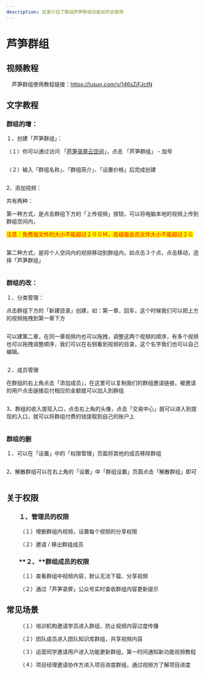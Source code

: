 ```yaml
---
description: 这里介绍了群组芦笋群组功能如何去使用
---
```


# 芦笋群组

## 视频教程

　芦笋群组使用教程链接：https://lusun.com/v/146sZjFJctN

## 文字教程 <a href="#f0-9f-91-8d-e6-96-87-e5-a-d-97-e6-95-99-e7-a8-8b" id="f0-9f-91-8d-e6-96-87-e5-a-d-97-e6-95-99-e7-a8-8b"></a>

### &#x20;  群组的增：

&#x20;  １、创建「芦笋群组」：

&#x20;     （１）你可以通过访问 「[芦笋录屏云空间](https://lusun.com/dashboard/videos)」，点击 「芦笋群组」 - 加号

&#x20;     &#x20;

<figure><img src="../.gitbook/assets/qunzu1 (1).png" alt=""><figcaption></figcaption></figure>



&#x20;     （２）输入「群组名称」、「群组简介」、「设置价格」后完成创建

&#x20;           &#x20;

<figure><img src="../.gitbook/assets/qunzu2.png" alt=""><figcaption></figcaption></figure>

&#x20;2、添加视频：

&#x20; 共有两种：

&#x20; 第一种方式，是点击群组下方的「上传视频」按钮，可以将电脑本地的视频上传到群组空间内，

<mark style="color:red;">注意：免费版文件的大小不能超过２００Ｍ，高级版会员文件大小不能超过２Ｇ</mark>

&#x20;      &#x20;

<figure><img src="../.gitbook/assets/qunzu3.png" alt=""><figcaption></figcaption></figure>

&#x20; 第二种方式，是将个人空间内的视频移动到群组内，如点击３个点，点击移动，选择「芦笋群组」

&#x20;  &#x20;

<figure><img src="../.gitbook/assets/qunzu4.png" alt=""><figcaption></figcaption></figure>

### 群组的改：

１、分类管理：

&#x20;       点击群组下方的「新建目录」创建，如：第一章，回车，这个时候我们可以把上方的视频拖拽到第一章下方

&#x20; &#x20;

<figure><img src="../.gitbook/assets/qunzu5.png" alt=""><figcaption></figcaption></figure>

&#x20;       可以建第二章，在同一章视频内也可以拖拽，调整这两个视频的顺序，有多个视频也可以拖拽调整顺序，我们可以在右侧看到视频的目录，这个名字我们也可以自己编辑。

&#x20;    &#x20;

<figure><img src="../.gitbook/assets/qunzu6.png" alt=""><figcaption></figcaption></figure>



２、成员管理

&#x20;       在群组的右上角点击「添加成员」，在这里可以复制我们的群组邀请链接，被邀请的用户点击链接后付相应的金额就可以加入到群组

&#x20;&#x20;

<figure><img src="../.gitbook/assets/qunzu7.png" alt=""><figcaption></figcaption></figure>

3、群组的收入提现入口，点击右上角的头像，点击「交易中心」就可以进入到提现的入口，就可以将群组付费的钱提取到自己的账户上

&#x20;

<figure><img src="../.gitbook/assets/qunzu8.png" alt=""><figcaption></figcaption></figure>

### 群组的删

１、可以在「设置」中的「权限管理」页面将其他的成员移除群组

&#x20;&#x20;

<figure><img src="../.gitbook/assets/qunzu 9.png" alt=""><figcaption></figcaption></figure>

2、解散群组可以在右上角的「设置」中「群组设置」页面点击「解散群组」即可

&#x20;

<figure><img src="../.gitbook/assets/qunzu10.png" alt=""><figcaption></figcaption></figure>

## 关于权限

### &#x20;　　１、管理员的权限

　　　（１）增删群组内视频，设置每个视频的分享权限

　　　（２）邀请 / 移出群组成员

### 　　**２、**群组成员的权限

　　　（１）查看群组中视频内容，默认无法下载、分享视频

　　　（２）通过「芦笋录屏」公众号实时查收群组内容更新提示

## 常见场景 <a href="#id-3-e5-b8-b8-e8-a7-81-e5-9c-ba-e6-99-af" id="id-3-e5-b8-b8-e8-a7-81-e5-9c-ba-e6-99-af"></a>

　　　（１）培训机构邀请学员进入群组，防止视频内容过度传播

　　　（２）团队成员进入团队知识库群组，共享视频内容

　　　（３）运营同学邀请用户进入功能更新群组，第一时间通知新功能视频教程

　　　（４）项目经理邀请协作方进入项目进度群组，通过视频方了解项目进度
